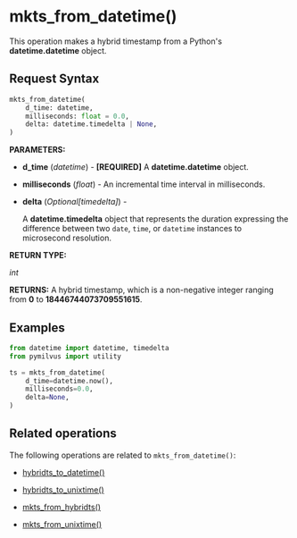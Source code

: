 # mkts_from_datetime()

This operation makes a hybrid timestamp from a Python's **datetime.datetime** object.

## Request Syntax

```python
mkts_from_datetime(
    d_time: datetime,
    milliseconds: float = 0.0,
    delta: datetime.timedelta | None,
)
```

**PARAMETERS:**

- **d_time** (*datetime*) -
**[REQUIRED]**
A **datetime.datetime** object.

- **milliseconds** (*float*) -
An incremental time interval in milliseconds.

- **delta** (*Optional[timedelta]*) -

    A **datetime.timedelta** object that represents the duration expressing the difference between two `date`, `time`, or `datetime` instances to microsecond resolution.

**RETURN TYPE:**

*int*

**RETURNS:**
A hybrid timestamp, which is a non-negative integer ranging from **0** to **18446744073709551615**.

## Examples

```python
from datetime import datetime, timedelta
from pymilvus import utility

ts = mkts_from_datetime(
    d_time=datetime.now(),
    milliseconds=0.0,
    delta=None,
)
```

## Related operations

The following operations are related to `mkts_from_datetime()`:

- [hybridts_to_datetime()](hybridts_to_datetime.md)

- [hybridts_to_unixtime()](hybridts_to_unixtime.md)

- [mkts_from_hybridts()](mkts_from_hybridts.md)

- [mkts_from_unixtime()](mkts_from_unixtime.md)

